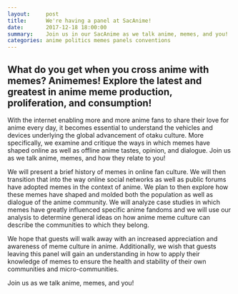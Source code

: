 ```yaml
---
layout:     post
title:      We're having a panel at SacAnime!
date:       2017-12-18 18:00:00
summary:    Join us in our SacAnime as we talk anime, memes, and you!
categories: anime politics memes panels conventions
---
```

## What do you get when you cross anime with memes? Animemes! Explore the latest and greatest in anime meme production, proliferation, and consumption!

With the internet enabling more and more anime fans to share their love for anime every day, it becomes essential to understand the vehicles and devices underlying the global advancement of otaku culture. More specifically, we examine and critique the ways in which memes have shaped online as well as offline anime tastes, opinion, and dialogue. Join us as we talk anime, memes, and how they relate to you!

We will present a brief history of memes in online fan culture. We will then transition that into the way online social networks as well as public forums have adopted memes in the context of anime. We plan to then explore how these memes have shaped and molded both the population as well as dialogue of the anime community. We will analyze case studies in which memes have greatly influenced specific anime fandoms and we will use our analysis to determine general ideas on how anime meme culture can describe the communities to which they belong. 

We hope that guests will walk away with an increased appreciation and awareness of meme culture in anime. Additionally, we wish that guests leaving this panel will gain an understanding in how to apply their knowledge of memes to ensure the health and stability of their own communities and micro-communities.

Join us as we talk anime, memes, and you! 